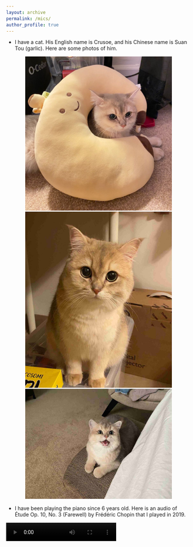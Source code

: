 ```yaml
---
layout: archive
permalink: /mics/
author_profile: true
---
```


* I have a cat. His English name is Crusoe, and his Chinese name is Suan Tou (garlic). Here are some photos of him.

<div align=center><img width="400" height="420" src="../images/crusoe_1.jpeg"/></div>

<div align=center><img width="400" height="480" src="../images/crusoe_2.jpg"/></div>

<div align=center><img width="400" height="300" src="../images/crusoe_3.jpg"/></div>

* I have been playing the piano since 6 years old. Here is an audio of Étude Op. 10, No. 3 (Farewell) by Frédéric Chopin that I played in 2019.
<video width="300" height="50" controls>
    <source src="../videos/etude.mp4" type="video/mp4">
</video>
